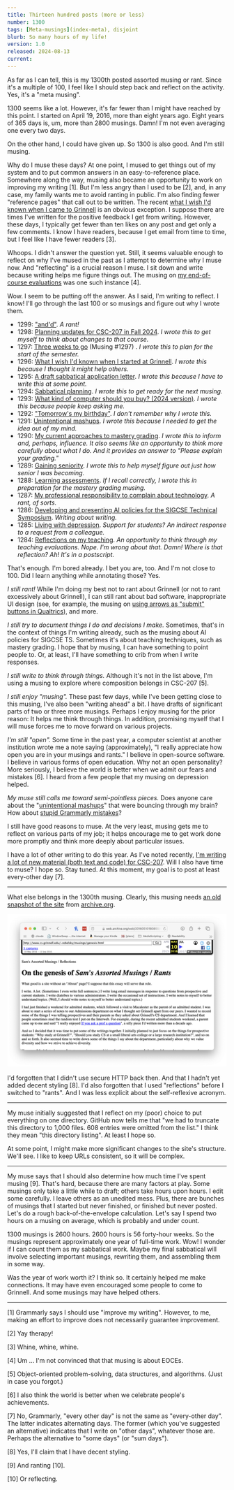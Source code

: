 ```yaml
---
title: Thirteen hundred posts (more or less)
number: 1300
tags: [Meta-musings](index-meta), disjoint
blurb: So many hours of my life!
version: 1.0
released: 2024-08-13
current: 
---
```

As far as I can tell, this is my 1300th posted assorted musing or rant. Since it's a multiple of 100, I feel like I should step back and reflect on the activity. Yes, it's a "meta musing". 

1300 seems like a lot. However, it's far fewer than I might have reached by this point. I started on April 19, 2016, more than eight years ago. Eight years of 365 days is, um, more than 2800 musings. Damn! I'm not even averaging one every two days. 

On the other hand, I could have given up. So 1300 is also good. And I'm still musing.

Why do I muse these days? At one point, I mused to get things out of my system and to put common answers in an easy-to-reference place. Somewhere along the way, musing also became an opportunity to work on improving my writing [1]. But I'm less angry than I used to be [2], and, in any case, my family wants me to avoid ranting in public. I'm also finding fewer "reference pages" that call out to be written. The recent [what I wish I'd known when I came to Grinnell](what-i-wish-id-known-2024-08-06) is an obvious exception. I suppose there are times I've written for the positive feedback I get from writing. However, these days, I typically get fewer than ten likes on any post and get only a few comments. I know I have readers, because I get email from time to time, but I feel like I have fewer readers [3].

Whoops. I didn't answer the question yet. Still, it seems valuable enough to reflect on why I've mused in the past as I attempt to determine why I muse now. And "reflecting" is a crucial reason I muse. I sit down and write because writing helps me figure things out. The musing on [my end-of-course evaluations](teaching-reflections-2024-05-30) was one such instance [4].

Wow. I seem to be putting off the answer. As I said, I'm writing to reflect. I know! I'll go through the last 100 or so musings and figure out why I wrote them.

* 1299: ["and'd"](andd-2024-08-12). _A rant!_
* 1298: [Planning updates for CSC-207 in Fall 2024](csc-207-2024fa). _I wrote this to get myself to think about changes to that course._
* 1297: [Three weeks to go](three-weeks-to-go-2024-08-08) (Musing #1297) . _I wrote this to plan for the start of the semester._
* 1296: [What I wish I'd known when I started at Grinnell](what-i-wish-id-known-2024-08-06). _I wrote this because I thought it might help others._
* 1295: [A draft sabbatical application letter](sabbatical-letter-2024-08-05). _I wrote this because I have to write this at some point._
* 1294: [Sabbatical planning](sabbatical-planning-2024-08-04). _I wrote this to get ready for the next musing._
* 1293: [What kind of computer should you buy? (2024 version)](buy-computer-2024). _I wrote this because people keep asking me._
* 1292: ["Tomorrow's my birthday"](tomorrow-birthday-2024-06-16). _I don't remember why I wrote this._
* 1291: [Unintentional mashups](unintentional-mashups-2024-06-15). _I wrote this because I needed to get the idea out of my mind._
* 1290: [My current approaches to mastery grading](mastery-grading-2024-06-12). _I wrote this to inform and, perhaps, influence. It also seems like an opportunity to think more carefully about what I do. And it provides an answer to "Please explain your grading."_
* 1289: [Gaining seniority](gaining-seniority-2024-06-08). _I wrote this to help myself figure out just how senior I was becoming._
* 1288: [Learning assessments](learning-assessments-2024-06-05). _If I recall correctly, I wrote this in preparation for the mastery grading musing._
* 1287: [My professional responsibility to complain about technology](acm-code-25-2024-06-04). _A rant, of sorts._
* 1286: [Developing and presenting AI policies for the SIGCSE Technical Symposium](sigcse-ts-ai-2024-06-03). _Writing about writing._
* 1285: [Living with depression](depression-2024-06-02). _Support for students? An indirect response to a request from a colleague._
* 1284: [Reflections on my teaching](teaching-reflections-2024-05-30). _An opportunity to think through my teaching evaluations. Nope. I'm wrong about that. Damn! Where is that reflection? Ah! It's in a postscript._

That's enough. I'm bored already. I bet you are, too. And I'm not close to 100. Did I learn anything while annotating those? Yes.

_I still rant!_ While I'm doing my best not to rant about Grinnell (or not to rant excessively about Grinnell), I can still rant about bad software, inappropriate UI design (see, for example, the musing on [using arrows as "submit" buttons in Qualtrics](qualtrics-submit)), and more.

_I still try to document things I do and decisions I make._ Sometimes, that's in the context of things I'm writing already, such as the musing about AI policies for SIGCSE TS. Sometimes it's about teaching techniques, such as mastery grading. I hope that by musing, I can have something to point people to. Or, at least, I'll have something to crib from when I write responses.

_I still write to think through things._ Although it's not in the list above, I'm using a musing to explore where composition belongs in CSC-207 [5].

_I still enjoy "musing"._ These past few days, while I've been getting close to this musing, I've also been "writing ahead" a bit. I have drafts of significant parts of two or three more musings. Perhaps I enjoy musing for the prior reason: It helps me think through things. In addition, promising myself that I will muse forces me to move forward on various projects.

_I'm still "open"._ Some time in the past year, a computer scientist at another institution wrote me a note saying (approximately), "I really appreciate how open you are in your musings and rants." I believe in open-source software. I believe in various forms of open education. Why not an open personality? More seriously, I believe the world is better when we admit our fears and mistakes [6]. I heard from a few people that my musing on depression helped.

_My muse still calls me toward semi-pointless pieces._ Does anyone care about the "[unintentional mashups](unintentional-mashups-2024-06-15)" that were bouncing through my brain? How about [stupid Grammarly mistakes](andd-2024-08-12)?

I still have good reasons to muse. At the very least, musing gets me to reflect on various parts of my job; it helps encourage me to get work done more promptly and think more deeply about particular issues. 

I have a lot of other writing to do this year. As I've noted recently, [I'm writing a lot of new material (both text and code) for CSC-207](csc-207-2024fa). Will I also have time to muse? I hope so. Stay tuned. At this moment, my goal is to post at least every-other day [7].

---

What else belongs in the 1300th musing. Clearly, this musing needs [an old snapshot of the site](https://web.archive.org/web/20160510180859/http://www.cs.grinnell.edu:80/~rebelsky/musings/genesis.html) from [archive.org](https://archive.org).

<img src="images/musings-genesis-archive.png" width="600" alt="A page from archive.org, dated May 10, 2016, that captures http://www.cs.grinnell.edu/~rebelsky/musings/genesis.html. That page is titled On the genesis of Sam's Assorted Musings / Rants."/>

I'd forgotten that I didn't use secure HTTP back then. And that I hadn't yet added decent styling [8]. I'd also forgotten that I used "reflections" before I switched to "rants". And I was less explicit about the self-reflexive acronym. 

---

My muse initially suggested that I reflect on my (poor) choice to put everything on one directory. GitHub now tells me that "we had to truncate this directory to 1,000 files. 608 entries were omitted from the list." I think they mean "this directory listing". At least I hope so.

At some point, I might make more significant changes to the site's structure. We'll see. I like to keep URLs consistent, so it will be complex.

---

My muse says that I should also determine how much time I've spent musing [9]. That's hard, because there are many factors at play. Some musings only take a little while to draft; others take hours upon hours. I edit some carefully. I leave others as an unedited mess. Plus, there are bunches of musings that I started but never finished, or finished but never posted. Let's do a rough back-of-the-envelope calculation. Let's say I spend two hours on a musing on average, which is probably and under count.

1300 musings is 2600 hours. 2600 hours is 56 forty-hour weeks. So the musings represent approximately one year of full-time work. Wow! I wonder if I can count them as my sabbatical work. Maybe my final sabbatical will involve selecting important musings, rewriting them, and assembling them in some way.

Was the year of work worth it? I think so. It certainly helped me make connections. It may have even encouraged some people to come to Grinnell. And some musings may have helped others.

---

[1] Grammarly says I should use "improve my writing". However, to me, making an effort to improve does not necessarily guarantee improvement.

[2] Yay therapy!

[3] Whine, whine, whine.

[4] Um ... I'm not convinced that that musing is about EOCEs.

[5] Object-oriented problem-solving, data structures, and algorithms. (Just in case you forgot.)

[6] I also think the world is better when we celebrate people's achievements.

[7] No, Grammarly, "every other day" is not the same as "every-other day". The latter indicates alternating days. The former (which you've suggested an alternative) indicates that I write on "other days", whatever those are. Perhaps the alternative to "some days" (or "sum days").

[8] Yes, I'll claim that I have decent styling.

[9] And ranting [10].

[10] Or reflecting.
